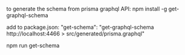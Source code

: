 to generate the schema from prisma graphql API:
npm install -g get-graphql-schema

add to package.json:
"get-schema": "get-graphql-schema http://localhost:4466 > src/generated/prisma.graphql"

npm run get-schema